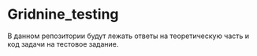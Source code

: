 # Gridnine_testing
В данном репозитории будут лежать ответы на теоретическую часть и код задачи на тестовое задание.
